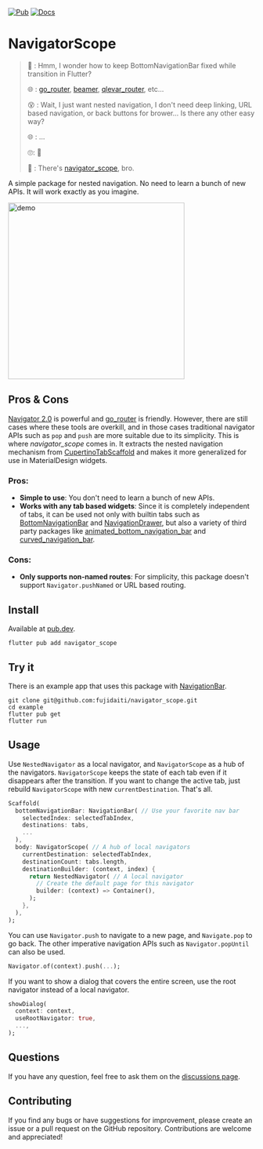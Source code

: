 [![Pub](https://img.shields.io/pub/v/navigator_scope.svg?logo=flutter&color=blue&style=flat-square)](https://pub.dev/packages/navigator_scope) [![Docs](https://img.shields.io/badge/-API%20Reference-orange?style=flat-square)](https://pub.dev/documentation/navigator_scope/latest/)

# NavigatorScope

> 🤔 : Hmm, I wonder how to keep BottomNavigationBar fixed while transition in Flutter?
>
> 🌐 : [go_router](https://pub.dev/packages/go_router), [beamer](https://pub.dev/packages/beamer), [qlevar_router](https://pub.dev/packages/qlevar_router#nested-navigators), etc...
>
> 😵 : Wait, I just want nested navigation, I don't need deep linking, URL based navigation, or back buttons for brower... Is there any other easy way?
>
> 🌐 : ...
>
> 🙄: 🤯
>
> 👼 : There's [navigator_scope](https://github.com/fujidaiti/navigator_scope), bro.



A simple package for nested navigation. No need to learn a bunch of new APIs. It will work exactly as you imagine.

<img width="360" alt="demo" src="https://user-images.githubusercontent.com/68946713/234653804-c29aae3b-23b0-4740-be60-35696bf30fc3.gif">



## Pros & Cons

[Navigator 2.0](https://medium.com/flutter/learning-flutters-new-navigation-and-routing-system-7c9068155ade) is powerful and  [go_router](https://pub.dev/packages/go_router) is friendly. However, there are still cases where these tools are overkill, and in those cases traditional navigator APIs such as `pop` and `push` are more suitable due to its simplicity. This is where *navigator_scope* comes in. It extracts the nested navigation mechanism from [CupertinoTabScaffold](https://api.flutter.dev/flutter/cupertino/CupertinoTabScaffold-class.html) and makes it more generalized for use in MaterialDesign widgets. 

### Pros:

- **Simple to use**: You don't need to learn a bunch of new APIs.
- **Works with any tab based widgets**:  Since it is completely independent of tabs, it can be used not only with builtin tabs such as [BottomNavigationBar](https://api.flutter.dev/flutter/material/BottomNavigationBar-class.html) and [NavigationDrawer](https://api.flutter.dev/flutter/material/NavigationDrawer-class.html), but also a variety of third party packages like [animated_bottom_navigation_bar](https://pub.dev/packages/animated_bottom_navigation_bar) and [curved_navigation_bar](https://pub.dev/packages/curved_navigation_bar).

### Cons:

- **Only supports non-named routes**: For simplicity, this package doesn't support `Navigator.pushNamed` or URL based routing. 

## Install

Available at [pub.dev](https://pub.dev/packages/navigator_scope).

```shell
flutter pub add navigator_scope
```

## Try it

There is an example app that uses this package with [NavigationBar](https://api.flutter.dev/flutter/material/NavigationBar-class.html).

```shell
git clone git@github.com:fujidaiti/navigator_scope.git
cd example
flutter pub get
flutter run
```

## Usage

Use `NestedNavigator` as a local navigator, and `NavigatorScope` as a hub of the navigators. `NavigatorScope` keeps the state of each tab even if it disappears after the transition.  If you want to change the active tab, just rebuild `NavigatorScope` with new `currentDestination`. That's all.

```dart
Scaffold(
  bottomNavigationBar: NavigationBar( // Use your favorite nav bar
    selectedIndex: selectedTabIndex,
    destinations: tabs,
    ...
  ),
  body: NavigatorScope( // A hub of local navigators
    currentDestination: selectedTabIndex,
    destinationCount: tabs.length,
    destinationBuilder: (context, index) {
      return NestedNavigator( // A local navigator
        // Create the default page for this navigator
        builder: (context) => Container(),
      );
    },
  ),
);
```

You can use `Navigator.push` to navigate to a new page, and `Navigate.pop` to go back. The other imperative navigation APIs such as `Navigator.popUntil` can also be used.

```dart
Navigator.of(context).push(...);
```

If you want to show a dialog that covers the entire screen, use the root navigator instead of a local navigator.

```dart
showDialog(
  context: context,
  useRootNavigator: true,
  ...,
);
```

## Questions

If you have any question, feel free to ask them on the [discussions page](https://github.com/fujidaiti/navigator_scope/discussions/categories/q-a).

## Contributing

If you find any bugs or have suggestions for improvement, please create an issue or a pull request on the GitHub repository. Contributions are welcome and appreciated!
